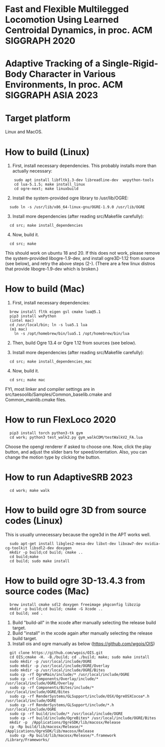 # Fast and Flexible Multilegged Locomotion Using Learned Centroidal Dynamics, in proc. ACM SIGGRAPH 2020
# Adaptive Tracking of a Single-Rigid-Body Character in Various Environments, In proc. ACM SIGGRAPH ASIA 2023 

Target platform
=
Linux and MacOS.

How to build (Linux)
=

  1. First, install necessary dependencies. This probably installs more than actually necessary:
```
	sudo apt install libfltk1.3-dev libreadline-dev  wxpython-tools
	cd lua-5.1.5; make install_linux 
	cd ogre-next; make linuxbuild
```
  
  2. Install the system-provided ogre library to /usr/lib/OGRE:
```
  sudo ln -s /usr/lib/x86_64-linux-gnu/OGRE-1.9.0 /usr/lib/OGRE 
```

  3. Install more dependencies (after reading src/Makefile carefully):
```
  cd src; make install_dependencies
```

  4. Now, build it.
```
  cd src; make
```

  This should work on ubuntu 18 and 20.
  If this does not work, please remove the system-provided libogre-1.9-dev, and install ogre3D-1.12 from source (see below), and retry the above steps (2-).
	(There are a few linux distros that provide libogre-1.9-dev which is broken.)

How to build (Mac)
=
  1. First, install necessary dependencies:
```
  brew install fltk eigen gsl cmake lua@5.1
  pip3 install wxPython
  (intel mac)
  cd /usr/local/bin; ln -s lua5.1 lua
  (m1 mac)
	ln -s /opt/homebrew/bin/lua5.1 /opt/homebrew/bin/lua
```

  2. Then, build Ogre 13.4 or Ogre 1.12 from sources (see below).

  3. Install more dependencies (after reading src/Makefile carefully):
```
  cd src; make install_dependencies_mac
```

  4. Now, build it.
```
  cd src; make mac
```
  FYI, most linker and compiler settings are in src/taesoolib/Samples/Common_baselib.cmake and Common_mainlib.cmake files.

How to run FlexLoco 2020
= 
```
  pip3 install torch python3-tk gym
  cd work; python3 test_walk2.py gym_walkCDM/testWalkV2_FA.lua
```
   Choose the opengl renderer if asked to choose one.
   Now, click the play button, and adjust the slider bars for speed/orientation. Also, you can change the motion type by clicking the button.

How to run AdaptiveSRB 2023
=
```
  cd work; make walk 
```


How to build ogre 3D from source codes (Linux) 
=
This is usually unnecessary because the ogre3d in the APT works well.
```
  sudo apt-get install libgles2-mesa-dev libxt-dev libxaw7-dev nvidia-cg-toolkit libsdl2-dev doxygen
  mkdir -p build;cd build; cmake ..
  cd build;make
  cd build; sudo make install
```

How to build ogre 3D-13.4.3 from source codes (Mac)
=
```
  brew install cmake sdl2 doxygen freeimage pkgconfig libzzip
  mkdir -p build;cd build; cmake -G Xcode .. 
  cd build; xed .
```


 1. Build "build-all" in the xcode after manually selecting the release build target. 
 2. Build "install" in the xcode again after manually selecting the release build target. 
 3. Install ois and ogre manually as below (https://github.com/wgois/OIS)

```
  git clone https://github.com/wgois/OIS.git
  cd OIS;cmake -H. -B./build; cd ./build; make; sudo make install
  sudo mkdir -p /usr/local/include/OGRE
  sudo mkdir -p /usr/local/include/OGRE/Overlay
  sudo mkdir -p /usr/local/include/OGRE/Bites
  sudo cp -rf OgreMain/include/* /usr/local/include/OGRE
  sudo cp -rf Components/Overlay/include/*  /usr/local/include/OGRE/Overlay
  sudo cp -rf Components/Bites/include/*  /usr/local/include/OGRE/Bites
  sudo cp -rf RenderSystems/GLSupport/include/OSX/OgreOSXCocoa*.h  /usr/local/include/OGRE
  sudo cp -rf RenderSystems/GLSupport/include/*.h  /usr/local/include/OGRE
  sudo cp -rf build/include/* /usr/local/include/OGRE
  sudo cp -rf build/include/OgreBites* /usr/local/include/OGRE/Bites
  mkdir -p  /Applications/OgreSDK/lib/macosx/Release
  cp -Rp build/lib/macosx/Release/* /Applications/OgreSDK/lib/macosx/Release
  sudo cp -Rp build/lib/macosx/Release/*.framework /Library/Frameworks/
```

